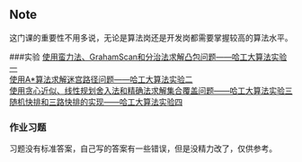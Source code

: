 ## Note
这门课的重要性不用多说，无论是算法岗还是开发岗都需要掌握较高的算法水平。

###实验
[使用蛮力法、GrahamScan和分治法求解凸包问题——哈工大算法实验一](https://github.com/HuiyanWen/convex_hull)
<br>[使用A*算法求解迷宫路径问题——哈工大算法实验二](https://github.com/HuiyanWen/Maze_Astar)
<br>[使用贪心近似、线性规划舍入法和精确法求解集合覆盖问题——哈工大算法实验三](https://github.com/HuiyanWen/Set_covering_problem)
<br>[随机快排和三路快排的实现——哈工大算法实验四](https://github.com/HuiyanWen/quicksort)
### 作业习题
习题没有标准答案，自己写的答案有一些错误，但是没精力改了，仅供参考。
